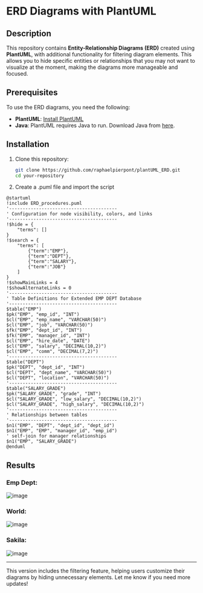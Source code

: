 # ERD Diagrams with PlantUML

## Description
This repository contains **Entity-Relationship Diagrams (ERD)** created using **PlantUML**, with additional functionality for filtering diagram elements. This allows you to hide specific entities or relationships that you may not want to visualize at the moment, making the diagrams more manageable and focused.

## Prerequisites
To use the ERD diagrams, you need the following:
- **PlantUML**: [Install PlantUML](http://plantuml.com/download)
- **Java**: PlantUML requires Java to run. Download Java from [here](https://www.java.com/en/download/).

## Installation

1. Clone this repository:
   ```bash
   git clone https://github.com/raphaelpierpont/plantUML_ERD.git
   cd your-repository

2. Create a .puml file and import the script
  ```plantuml
  @startuml
  !include ERD_procedures.puml
  '----------------------------------------
  ' Configuration for node visibility, colors, and links
  '----------------------------------------
  !$hide = {
      "terms": []
  }
  !$search = {
      "terms": [
          {"term":"EMP"},
          {"term":"DEPT"},
          {"term":"SALARY"},
          {"term":"JOB"}
      ]
  }
  !$showMainLinks = 4
  !$showAlternateLinks = 0
  '----------------------------------------
  ' Table Definitions for Extended EMP DEPT Database
  '----------------------------------------
  $table("EMP")
  $pk("EMP", "emp_id", "INT")
  $cl("EMP", "emp_name", "VARCHAR(50)")
  $cl("EMP", "job", "VARCHAR(50)")
  $fk("EMP", "dept_id", "INT")
  $fk("EMP", "manager_id", "INT")
  $cl("EMP", "hire_date", "DATE")
  $cl("EMP", "salary", "DECIMAL(10,2)")
  $cl("EMP", "comm", "DECIMAL(7,2)")
  '----------------------------------------
  $table("DEPT")
  $pk("DEPT", "dept_id", "INT")
  $cl("DEPT", "dept_name", "VARCHAR(50)")
  $cl("DEPT", "location", "VARCHAR(50)")
  '----------------------------------------
  $table("SALARY_GRADE")
  $pk("SALARY_GRADE", "grade", "INT")
  $cl("SALARY_GRADE", "low_salary", "DECIMAL(10,2)")
  $cl("SALARY_GRADE", "high_salary", "DECIMAL(10,2)")
  '----------------------------------------
  ' Relationships between tables
  '----------------------------------------
  $n1("EMP", "DEPT", "dept_id", "dept_id")
  $n1("EMP", "EMP", "manager_id", "emp_id") 
  ' self-join for manager relationships
  $n1("EMP", "SALARY_GRADE")
  @enduml
```
## Results
### Emp Dept:
![image](https://github.com/user-attachments/assets/6b1f11ce-fdb1-41d3-a57d-9128be2c0dbe)
### World:
![image](https://github.com/user-attachments/assets/c21e3990-fa9d-4627-8e09-82044498853b)
### Sakila:
![image](https://github.com/user-attachments/assets/3ba71f8b-866b-4c54-8a2a-06836de94803)


---

This version includes the filtering feature, helping users customize their diagrams by hiding unnecessary elements. Let me know if you need more updates!
